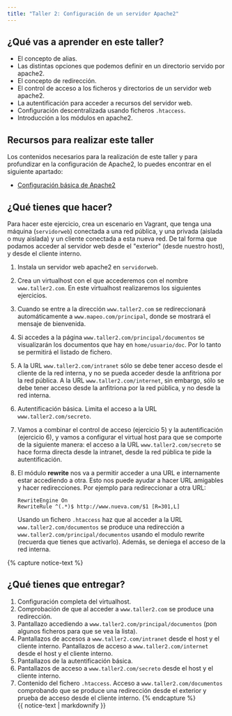 ```yaml
---
title: "Taller 2: Configuración de un servidor Apache2"
---
```


## ¿Qué vas a aprender en este taller?

* El concepto de alias.
* Las distintas opciones que podemos definir en un directorio servido por apache2.
* El concepto de redirección.
* El control de acceso a los ficheros y directorios de un servidor web apache2.
* La autentificación para acceder a recursos del servidor web.
* Configuración descentralizada usando ficheros `.htaccess`.
* Introducción a los módulos en apache2.

## Recursos para realizar este taller

Los contenidos necesarios para la realización de este taller y para profundizar en la configuración de Apache2, lo puedes encontrar en el siguiente apartado:

* [Configuración básica de Apache2](apache2.html)

## ¿Qué tienes que hacer?

Para hacer este ejercicio, crea un escenario en Vagrant, que tenga una máquina (`servidorweb`) conectada a una red pública, y una privada (aislada o muy aislada) y un cliente conectada a esta nueva red. De tal forma que podamos acceder al servidor web desde el "exterior" (desde nuestro host), y desde el cliente interno.

1. Instala un servidor web apache2 en `servidorweb`.
2. Crea un virtualhost con el que accederemos con el nombre `www.taller2.com`. En este virtualhost realizaremos los siguientes ejercicios.
3. Cuando se entre a la dirección `www.taller2.com` se redireccionará automáticamente a `www.mapeo.com/principal`, donde se mostrará el mensaje de bienvenida.
4. Si accedes a la página `www.taller2.com/principal/documentos` se visualizarán los documentos que hay en `home/usuario/doc`. Por lo tanto se permitirá el listado de fichero.
5. A la URL `www.taller2.com/intranet` sólo se debe tener acceso desde el cliente de la red interna, y no se pueda acceder desde la anfitriona por la red pública. A la URL `www.taller2.com/internet`, sin embargo, sólo se debe tener acceso desde la anfitriona por la red pública, y no desde la red interna.
6. Autentificación básica. Limita el acceso a la URL `www.taller2.com/secreto`. 
7. Vamos a combinar el control de acceso (ejercicio 5) y la autentificación (ejercicio 6), y vamos a configurar el virtual host para que se comporte de la siguiente manera: el acceso a la URL `www.taller2.com/secreto` se hace forma directa desde la intranet, desde la red pública te pide la autentificación. 
8. El módulo **rewrite** nos va a permitir acceder a una URL e internamente estar accediendo a otra. Esto nos puede ayudar a hacer URL amigables y hacer redirecciones. Por ejemplo para redireccionar a otra URL:

	```
	RewriteEngine On
	RewriteRule ^(.*)$ http://www.nueva.com/$1 [R=301,L]
	```

	Usando un fichero `.htaccess` haz que al acceder a la URL `www.taller2.com/documentos` se produce una redirección a `www.taller2.com/principal/documentos` usando el modulo rewrite (recuerda que tienes que activarlo). Además, se deniega el acceso de la red interna.

{% capture notice-text %}
## ¿Qué tienes que entregar?

1. Configuración completa del virtualhost.
2. Comprobación de que al acceder a `www.taller2.com` se produce una redirección.
3. Pantallazo accediendo a `www.taller2.com/principal/documentos` (pon algunos ficheros para que se vea la lista).
4. Pantallazos de accesos a `www.taller2.com/intranet` desde el host y el cliente interno. Pantallazos de acceso a `www.taller2.com/internet` desde el host y el cliente interno.
5. Pantallazos de la autentificación básica.
6. Pantallazos de acceso a `www.taller2.com/secreto` desde el host y el cliente interno.
7. Contenido del fichero `.htaccess`. Acceso a `www.taller2.com/documentos` comprobando que se produce una redirección desde el exterior y prueba de acceso desde el cliente interno.
{% endcapture %}<div class="notice--info">{{ notice-text | markdownify }}</div>
